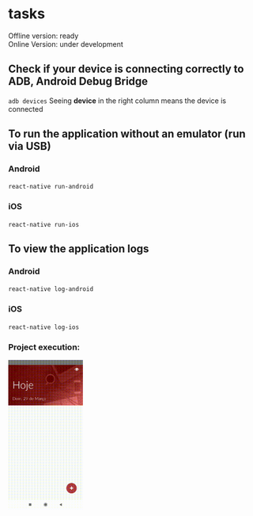 # tasks
Offline version: ready
<br>
Online Version: under development

## Check if your device is connecting correctly to ADB, Android Debug Bridge
``adb devices``
Seeing **device** in the right column means the device is connected

## To run the application without an emulator (run via USB)
### Android
``react-native run-android``

### iOS
``react-native run-ios``

## To view the application logs
### Android
``react-native log-android``

### iOS
``react-native log-ios``

### Project execution:

<img src="result.gif" alt="Projeto tass sendo executado" width="30%">
<br/>